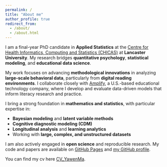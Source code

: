 ```yaml
---
permalink: /
title: "About me"
author_profile: true
redirect_from: 
  - /about/
  - /about.html
---
```


I am a final-year PhD candidate in **Applied Statistics** at the [Centre for Health Informatics, Computing and Statistics (CHICAS)](https://www.lancaster.ac.uk/chicas/) at **Lancaster University**. My research bridges **quantitative psychology**, **statistical modeling**, and **educational data science**. 

My work focuses on advancing **methodological innovations** in analyzing **large-scale behavioral data**, particularly from **digital reading environments**. I collaborate closely with [Amplify](https://amplify.com/), a U.S.-based educational technology company, where I develop and evaluate data-driven models that inform literacy research and practice.

I bring a strong foundation in **mathematics and statistics**, with particular expertise in:
- **Bayesian modeling** and **latent variable methods**
- **Cognitive diagnostic modeling (CDM)**
- **Longitudinal analysis** and **learning analytics**
- Working with **large, complex, and unstructured datasets**

I am also actively engaged in **open science** and reproducible research. My code and papers are available on [GitHub Pages](https://Yawen-Ma.github.com/) and [my GitHub profile](https://github.com/Yawen-Ma). 

You can find my cv here [CV_YawenMa](../assets/CV_YawenMa.pdf).
